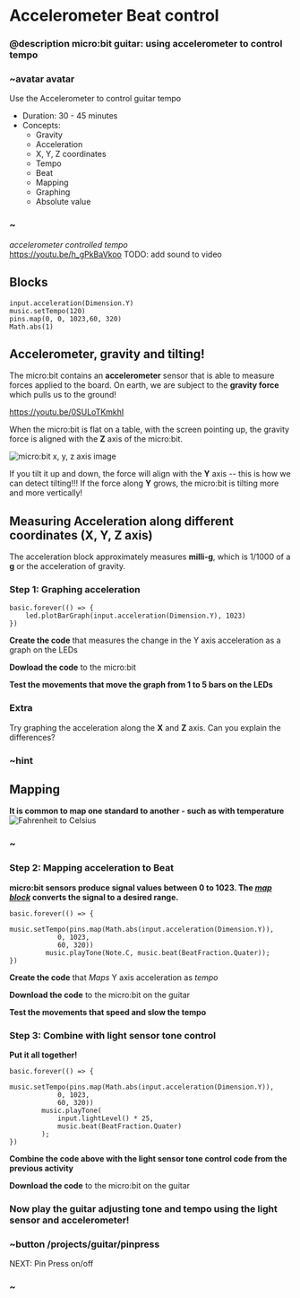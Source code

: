 # Accelerometer Beat control

### @description micro:bit guitar: using accelerometer to control tempo

### ~avatar avatar

Use the Accelerometer to control guitar tempo
* Duration: 30 - 45 minutes
* Concepts:
     * Gravity
     * Acceleration
     * X, Y, Z coordinates
     * Tempo
     * Beat
     * Mapping
     * Graphing
     * Absolute value

### ~  

*accelerometer controlled tempo*  
https://youtu.be/h_gPkBaVkoo
TODO: add sound to video
## Blocks

```cards
input.acceleration(Dimension.Y)
music.setTempo(120)
pins.map(0, 0, 1023,60, 320)
Math.abs(1)            
```

## Accelerometer, gravity and tilting!

The micro:bit contains an **accelerometer** sensor that is able to measure forces applied to the board.
On earth, we are subject to the **gravity force** which pulls us to the ground!

https://youtu.be/0SULoTKmkhI

When the micro:bit is flat on a table, with the screen pointing up, the gravity force is aligned
with the **Z** axis of the micro:bit. 

![micro:bit x, y, z axis image](/static/mb/projects/guitar/accelleration_axis.png)  

If you tilt it up and down, the force will align with the **Y** axis -- this is how we can detect tilting!!!
If the force along **Y** grows, the micro:bit is tilting more and more vertically!

## Measuring Acceleration along different coordinates (X, Y, Z axis)  

The acceleration block approximately measures **milli-g**, which is 1/1000 of a **g** or the 
acceleration of gravity. 

### Step 1: Graphing acceleration 
```blocks
basic.forever(() => {
    led.plotBarGraph(input.acceleration(Dimension.Y), 1023)
})
```
**Create the code** that measures the change in the Y axis acceleration as a graph on the LEDs  
  
**Dowload the code** to the micro:bit 
  
**Test the movements that move the graph from 1 to 5 bars on the LEDs** 

### Extra

Try graphing the acceleration along the **X** and **Z** axis. Can you explain the differences?

### ~hint  
## Mapping  
**It is common to map one standard to another - such as with temperature**  
![Fahrenheit to Celsius](/static/mb/projects/guitar/map_analogy.png "Fahrenheit to Celsius")  
### ~

### Step 2: Mapping acceleration to Beat
**micro:bit sensors produce signal values between 0 to 1023. The *[map block](/reference/pins/map)* converts the signal to a desired range.**    
```blocks
basic.forever(() => {
        music.setTempo(pins.map(Math.abs(input.acceleration(Dimension.Y)),
            0, 1023,
            60, 320))
         music.playTone(Note.C, music.beat(BeatFraction.Quater));
})
```  

**Create the code** that *Maps*  Y axis acceleration as *tempo*  
  
**Download the code** to the micro:bit on the guitar  
  
**Test the movements that speed and slow the tempo**  

### Step 3: Combine with light sensor tone control  
**Put it all together!**

```blocks
basic.forever(() => {
        music.setTempo(pins.map(Math.abs(input.acceleration(Dimension.Y)),
            0, 1023,
            60, 320))
        music.playTone(
            input.lightLevel() * 25,
            music.beat(BeatFraction.Quater)
        );
})
```  
**Combine the code above with the light sensor tone control code from the previous activity**
  
**Download the code** to the micro:bit on the guitar    

###  Now play the guitar adjusting tone and tempo using the light sensor and accelerometer!

### ~button /projects/guitar/pinpress
NEXT: Pin Press on/off
### ~
